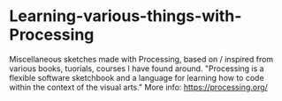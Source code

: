 # Learning-various-things-with-Processing
Miscellaneous sketches made with Processing, based on / inspired from various books, tuorials, courses I have found around.  "Processing is a flexible software sketchbook and a language for learning how to code within the context of the visual arts." More info: https://processing.org/
